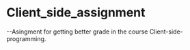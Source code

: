 # Client_side_assignment
--Asingment for getting better grade in the course Client-side-programming.
